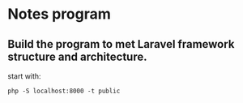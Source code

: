 # Notes program
## Build the program to met Laravel framework structure and architecture.

start with:
```
php -S localhost:8000 -t public
```
